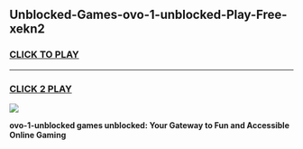 
## Unblocked-Games-ovo-1-unblocked-Play-Free-xekn2
<h3>
<a href="https://premium76.site?title=ovo-1-unblocked&ref=20M">CLICK TO PLAY</a></h3>
<hr>

<h3>
<a href="https://premium76.site?title=ovo-1-unblocked&ref=20M">CLICK 2 PLAY</a>
  
</h3>

<a href="https://premium76.site?title=ovo-1-unblocked&ref=19M"><img src="https://clearcache.store/games.png"></a>


**ovo-1-unblocked games unblocked: Your Gateway to Fun and Accessible Online Gaming**
